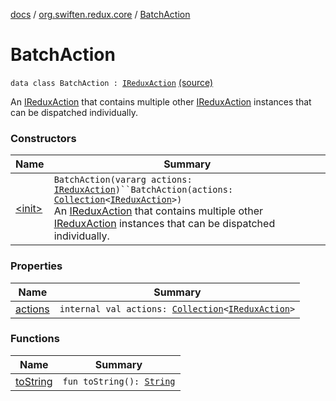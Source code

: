 [docs](../../index.md) / [org.swiften.redux.core](../index.md) / [BatchAction](./index.md)

# BatchAction

`data class BatchAction : `[`IReduxAction`](../-i-redux-action.md) [(source)](https://github.com/protoman92/KotlinRedux/tree/master/common/common-core/src/main/kotlin/org/swiften/redux/core/BatchDispatchMiddleware.kt#L13)

An [IReduxAction](../-i-redux-action.md) that contains multiple other [IReduxAction](../-i-redux-action.md) instances that can be dispatched
individually.

### Constructors

| Name | Summary |
|---|---|
| [&lt;init&gt;](-init-.md) | `BatchAction(vararg actions: `[`IReduxAction`](../-i-redux-action.md)`)``BatchAction(actions: `[`Collection`](https://kotlinlang.org/api/latest/jvm/stdlib/kotlin.collections/-collection/index.html)`<`[`IReduxAction`](../-i-redux-action.md)`>)`<br>An [IReduxAction](../-i-redux-action.md) that contains multiple other [IReduxAction](../-i-redux-action.md) instances that can be dispatched individually. |

### Properties

| Name | Summary |
|---|---|
| [actions](actions.md) | `internal val actions: `[`Collection`](https://kotlinlang.org/api/latest/jvm/stdlib/kotlin.collections/-collection/index.html)`<`[`IReduxAction`](../-i-redux-action.md)`>` |

### Functions

| Name | Summary |
|---|---|
| [toString](to-string.md) | `fun toString(): `[`String`](https://kotlinlang.org/api/latest/jvm/stdlib/kotlin/-string/index.html) |
